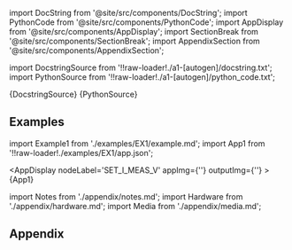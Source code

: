 
[//]: # (Custom component imports)

import DocString from '@site/src/components/DocString';
import PythonCode from '@site/src/components/PythonCode';
import AppDisplay from '@site/src/components/AppDisplay';
import SectionBreak from '@site/src/components/SectionBreak';
import AppendixSection from '@site/src/components/AppendixSection';

[//]: # (Docstring)

import DocstringSource from '!!raw-loader!./a1-[autogen]/docstring.txt';
import PythonSource from '!!raw-loader!./a1-[autogen]/python_code.txt';

<DocString>{DocstringSource}</DocString>
<PythonCode GLink='IO/INSTRUMENTS/SOURCEMETERS/KEITHLEY/24XX/BASIC/SET_I_MEAS_V/SET_I_MEAS_V.py'>{PythonSource}</PythonCode>

<SectionBreak />

    

[//]: # (Examples)

## Examples

import Example1 from './examples/EX1/example.md';
import App1 from '!!raw-loader!./examples/EX1/app.json';



<AppDisplay 
    nodeLabel='SET_I_MEAS_V'
    appImg={''}
    outputImg={''}
    >
    {App1}
</AppDisplay>

<Example1 />

<SectionBreak />
  
    

[//]: # (Appendix)

import Notes from './appendix/notes.md';
import Hardware from './appendix/hardware.md';
import Media from './appendix/media.md';

## Appendix

<AppendixSection index={0} folderPath='nodes/IO/INSTRUMENTS/SOURCEMETERS/KEITHLEY/24XX/BASIC/SET_I_MEAS_V/appendix/'><Notes /></AppendixSection>
<AppendixSection index={1} folderPath='nodes/IO/INSTRUMENTS/SOURCEMETERS/KEITHLEY/24XX/BASIC/SET_I_MEAS_V/appendix/'><Hardware /></AppendixSection>
<AppendixSection index={2} folderPath='nodes/IO/INSTRUMENTS/SOURCEMETERS/KEITHLEY/24XX/BASIC/SET_I_MEAS_V/appendix/'><Media /></AppendixSection>



